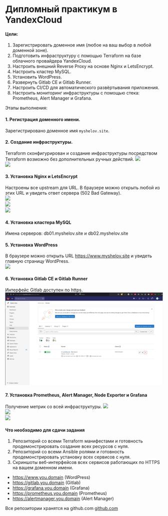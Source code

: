 # Дипломный практикум в YandexCloud

#### Цели:  
  
1. Зарегистрировать доменное имя (любое на ваш выбор в любой доменной зоне).
2. Подготовить инфраструктуру с помощью Terraform на базе облачного провайдера YandexCloud.
3. Настроить внешний Reverse Proxy на основе Nginx и LetsEncrypt.
4. Настроить кластер MySQL.
5. Установить WordPress.
6. Развернуть Gitlab CE и Gitlab Runner.
7. Настроить CI/CD для автоматического развёртывания приложения.
8. Настроить мониторинг инфраструктуры с помощью стека: Prometheus, Alert Manager и Grafana.

Этапы выполнения:

#### 1. Регистрация доменного имени.  
Зарегистрировано доменное имя `myshelov.site`.  
  
#### 2. Создание инфраструктуры.  
Terraform сконфигурирован и создание инфраструктуры посредством Terraform возможно без дополнительных ручных действий. 
![](/img/04.jpg)  
![](/img/05.jpg)  

#### 3. Установка Nginx и LetsEncrypt  
Настроены все upstream для URL. В браузере можно открыть любой из этих URL и увидеть ответ сервера (502 Bad Gateway).  
![](/img/06.jpg)  
![](/img/02.jpg)  
![](/img/12.jpg)  

#### 4. Установка кластера MySQL  
Имена серверов: db01.myshelov.site и db02.myshelov.site  

#### 5. Установка WordPress
В браузере можно открыть URL https://www.myshelov.site  и увидеть главную страницу WordPress.  
![](/img/03.jpg)  

#### 6. Установка Gitlab CE и Gitlab Runner
Интерфейс Gitlab доступен по https.
![](diplom/img/08.jpg)  

#### 7. Установка Prometheus, Alert Manager, Node Exporter и Grafana  
Получение метрик со всей инфраструктуры.
![](/img/09.jpg)  
![](/img/10.jpg)  
![](/img/11.jpg)  

#### Что необходимо для сдачи задания

1. Репозиторий со всеми Terraform манифестами и готовность продемонстрировать создание всех ресурсов с нуля.  
2. Репозиторий со всеми Ansible ролями и готовность продемонстрировать установку всех сервисов с нуля.  
3. Скриншоты веб-интерфейсов всех сервисов работающих по HTTPS на вашем доменном имени.  

* https://www.you.domain (WordPress)  
* https://gitlab.you.domain (Gitlab)  
* https://grafana.you.domain (Grafana)  
* https://prometheus.you.domain (Prometheus)  
* https://alertmanager.you.domain (Alert Manager)  

Все репозитории хранятся на github.com [github.com](https://github.com/WiktorMysz/devops-netology/tree/main/diplom/)
